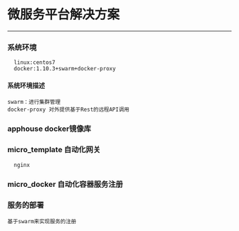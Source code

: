 # 微服务平台解决方案

---

### 系统环境
      linux:centos7
      docker:1.10.3+swarm+docker-proxy

#### 系统环境描述
  
    swarm：进行集群管理
    docker-proxy 对外提供基于Rest的远程API调用
    
### apphouse docker镜像库

### micro_template 自动化网关

      nginx

### micro_docker 自动化容器服务注册 

### 服务的部署

    基于swarm来实现服务的注册